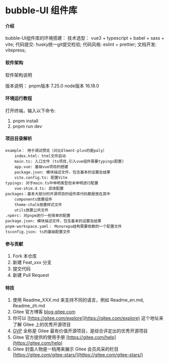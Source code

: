# bubble-UI 组件库

#### 介绍
bubble-UI组件库的环境搭建：
  技术选型： vue3 + typescript + babel + sass + vite;
  代码提交:    husky统一git提交检验;
  代码风格:    eslint + prettier;
  文档开发:    vitepress;

#### 软件架构
软件架构说明

版本说明： 
    pnpm版本  7.25.0
    node版本  16.18.0

#### 环境运行教程
打开终端，输入以下命令:
1.  pnpm install
2.  pnpm run dev

#### 项目目录解析
    example： 用于调试预览（对比Elment-plus的是paly）
        index.html: html文件启动
        main.ts: 入口文件 (ts项目,引入vue组件需要typings配置)
        app.vue: 基础vue项目的搭建
        package.json: 模块描述文件，包含基本的设置及结果
        vite.config.ts: 配置Vite
    typings: 对于main.ts中申明类型但未申明进行配置
        vue-shim.d.ts: 具体配置
    packages：基本大部分的开源项目的组件库代码都是放在其中
        components放置组件
        theme-chalk放置样式文件
        utils放置公共文件
    .npmrc: 对pnpm进行一些简单的配置
    package.json: 模块描述文件，包含基本的设置及结果
    pnpm-workspace.yaml： Monorepo结构需要依赖的一个配置文件
    tsconfig.json: ts的基础配置文件

#### 参与贡献

1.  Fork 本仓库
2.  新建 Feat_xxx 分支
3.  提交代码
4.  新建 Pull Request


#### 特技

1.  使用 Readme\_XXX.md 来支持不同的语言，例如 Readme\_en.md, Readme\_zh.md
2.  Gitee 官方博客 [blog.gitee.com](https://blog.gitee.com)
3.  你可以 [https://gitee.com/explore](https://gitee.com/explore) 这个地址来了解 Gitee 上的优秀开源项目
4.  [GVP](https://gitee.com/gvp) 全称是 Gitee 最有价值开源项目，是综合评定出的优秀开源项目
5.  Gitee 官方提供的使用手册 [https://gitee.com/help](https://gitee.com/help)
6.  Gitee 封面人物是一档用来展示 Gitee 会员风采的栏目 [https://gitee.com/gitee-stars/](https://gitee.com/gitee-stars/)